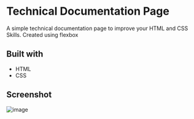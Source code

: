 # Technical Documentation Page

A simple technical documentation page to improve your HTML and CSS Skills. Created using flexbox

## Built with

- HTML
- CSS

## Screenshot
![image](https://drive.google.com/file/d/1NDvS-BZU-bcHRLuU4Pe0ayvEXTgbs-l6/view?usp=sharing)
